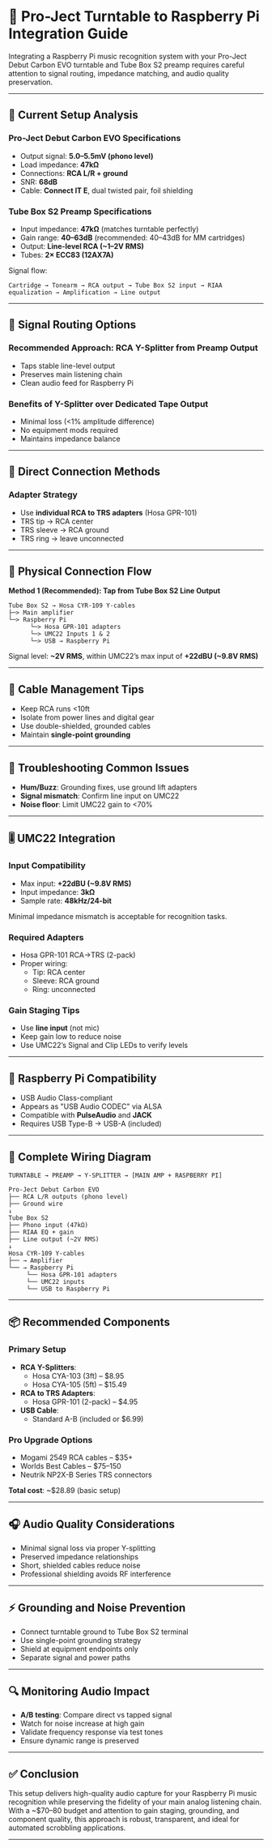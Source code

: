 # 📀 Pro-Ject Turntable to Raspberry Pi Integration Guide

Integrating a Raspberry Pi music recognition system with your Pro-Ject Debut Carbon EVO turntable and Tube Box S2 preamp requires careful attention to signal routing, impedance matching, and audio quality preservation.

---

## 🔎 Current Setup Analysis

### Pro-Ject Debut Carbon EVO Specifications

- Output signal: **5.0–5.5mV (phono level)**
- Load impedance: **47kΩ**
- Connections: **RCA L/R + ground**
- SNR: **68dB**
- Cable: **Connect IT E**, dual twisted pair, foil shielding

### Tube Box S2 Preamp Specifications

- Input impedance: **47kΩ** (matches turntable perfectly)
- Gain range: **40–63dB** (recommended: 40–43dB for MM cartridges)
- Output: **Line-level RCA (~1–2V RMS)**
- Tubes: **2× ECC83 (12AX7A)**

Signal flow:

```
Cartridge → Tonearm → RCA output → Tube Box S2 input → RIAA equalization → Amplification → Line output
```

---

## 🔌 Signal Routing Options

### Recommended Approach: RCA Y-Splitter from Preamp Output

- Taps stable line-level output
- Preserves main listening chain
- Clean audio feed for Raspberry Pi

### Benefits of Y-Splitter over Dedicated Tape Output

- Minimal loss (<1% amplitude difference)
- No equipment mods required
- Maintains impedance balance

---

## 🔁 Direct Connection Methods

### Adapter Strategy

- Use **individual RCA to TRS adapters** (Hosa GPR-101)
- TRS tip → RCA center
- TRS sleeve → RCA ground
- TRS ring → leave unconnected

---

## 🧩 Physical Connection Flow

**Method 1 (Recommended): Tap from Tube Box S2 Line Output**

```text
Tube Box S2 → Hosa CYR-109 Y-cables
├─> Main amplifier
└─> Raspberry Pi
      └─> Hosa GPR-101 adapters
      └─> UMC22 Inputs 1 & 2
      └─> USB → Raspberry Pi
```

Signal level: **~2V RMS**, within UMC22’s max input of **+22dBU (~9.8V RMS)**

---

## 🧼 Cable Management Tips

- Keep RCA runs <10ft
- Isolate from power lines and digital gear
- Use double-shielded, grounded cables
- Maintain **single-point grounding**

---

## 🐛 Troubleshooting Common Issues

- **Hum/Buzz**: Grounding fixes, use ground lift adapters
- **Signal mismatch**: Confirm line input on UMC22
- **Noise floor**: Limit UMC22 gain to <70%

---

## 🎚️ UMC22 Integration

### Input Compatibility

- Max input: **+22dBU (~9.8V RMS)**
- Input impedance: **3kΩ**
- Sample rate: **48kHz/24-bit**

Minimal impedance mismatch is acceptable for recognition tasks.

### Required Adapters

- Hosa GPR-101 RCA→TRS (2-pack)
- Proper wiring:
  - Tip: RCA center
  - Sleeve: RCA ground
  - Ring: unconnected

### Gain Staging Tips

- Use **line input** (not mic)
- Keep gain low to reduce noise
- Use UMC22’s Signal and Clip LEDs to verify levels

---

## 🍓 Raspberry Pi Compatibility

- USB Audio Class-compliant
- Appears as "USB Audio CODEC" via ALSA
- Compatible with **PulseAudio** and **JACK**
- Requires USB Type-B → USB-A (included)

---

## 🧭 Complete Wiring Diagram

```
TURNTABLE → PREAMP → Y-SPLITTER → [MAIN AMP + RASPBERRY PI]

Pro-Ject Debut Carbon EVO
├── RCA L/R outputs (phono level)
├── Ground wire
↓
Tube Box S2
├── Phono input (47kΩ)
├── RIAA EQ + gain
├── Line output (~2V RMS)
↓
Hosa CYR-109 Y-cables
├── → Amplifier
└── → Raspberry Pi
     └── Hosa GPR-101 adapters
     └── UMC22 inputs
     └── USB to Raspberry Pi
```

---

## 📦 Recommended Components

### Primary Setup

- **RCA Y-Splitters**:
  - Hosa CYA-103 (3ft) – $8.95
  - Hosa CYA-105 (5ft) – $15.49
- **RCA to TRS Adapters**:
  - Hosa GPR-101 (2-pack) – $4.95
- **USB Cable**:
  - Standard A-B (included or $6.99)

### Pro Upgrade Options

- Mogami 2549 RCA cables – $35+
- Worlds Best Cables – $75–150
- Neutrik NP2X-B Series TRS connectors

**Total cost**: ~$28.89 (basic setup)

---

## 🎧 Audio Quality Considerations

- Minimal signal loss via proper Y-splitting
- Preserved impedance relationships
- Short, shielded cables reduce noise
- Professional shielding avoids RF interference

---

## ⚡ Grounding and Noise Prevention

- Connect turntable ground to Tube Box S2 terminal
- Use single-point grounding strategy
- Shield at equipment endpoints only
- Separate signal and power paths

---

## 🔍 Monitoring Audio Impact

- **A/B testing**: Compare direct vs tapped signal
- Watch for noise increase at high gain
- Validate frequency response via test tones
- Ensure dynamic range is preserved

---

## ✅ Conclusion

This setup delivers high-quality audio capture for your Raspberry Pi music recognition while preserving the fidelity of your main analog listening chain. With a ~$70–80 budget and attention to gain staging, grounding, and component quality, this approach is robust, transparent, and ideal for automated scrobbling applications.

---
